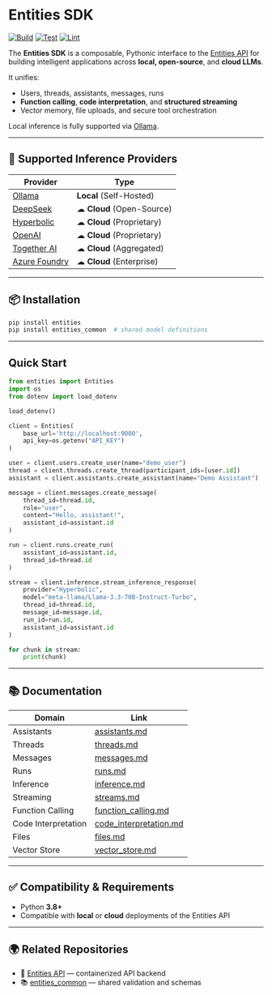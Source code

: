 #  Entities SDK

[![Build](https://github.com/frankie336/entitites_sdk/actions/workflows/build.yml/badge.svg)](https://github.com/frankie336/entitites_sdk/actions/workflows/build.yml)
[![Test](https://github.com/frankie336/entitites_sdk/actions/workflows/test.yml/badge.svg)](https://github.com/frankie336/entitites_sdk/actions/workflows/test.yml)
[![Lint](https://github.com/frankie336/entitites_sdk/actions/workflows/lint.yml/badge.svg)](https://github.com/frankie336/entitites_sdk/actions/workflows/lint.yml)

The **Entities SDK** is a composable, Pythonic interface to the [Entities API](https://github.com/frankie336/entities_api) for building intelligent applications across **local, open-source**, and **cloud LLMs**.

It unifies:

- Users, threads, assistants, messages, runs
- **Function calling**, **code interpretation**, and **structured streaming**
- Vector memory, file uploads, and secure tool orchestration

Local inference is fully supported via [Ollama](https://github.com/ollama).

---

## 🔌 Supported Inference Providers

| Provider                                         | Type                     |
|--------------------------------------------------|--------------------------|
| [Ollama](https://github.com/ollama)              |  **Local** (Self-Hosted) |
| [DeepSeek](https://platform.deepseek.com/)       | ☁ **Cloud** (Open-Source) |
| [Hyperbolic](https://hyperbolic.xyz/)            | ☁ **Cloud** (Proprietary) |
| [OpenAI](https://platform.openai.com/)           | ☁ **Cloud** (Proprietary) |
| [Together AI](https://www.together.ai/)          | ☁ **Cloud** (Aggregated) |
| [Azure Foundry](https://azure.microsoft.com)     | ☁ **Cloud** (Enterprise) |

---

## 📦 Installation

```bash
pip install entities
pip install entities_common  # shared model definitions
```

---

##  Quick Start

```python
from entities import Entities
import os
from dotenv import load_dotenv

load_dotenv()

client = Entities(
    base_url='http://localhost:9000',
    api_key=os.getenv("API_KEY")
)

user = client.users.create_user(name="demo_user")
thread = client.threads.create_thread(participant_ids=[user.id])
assistant = client.assistants.create_assistant(name="Demo Assistant")

message = client.messages.create_message(
    thread_id=thread.id,
    role="user",
    content="Hello, assistant!",
    assistant_id=assistant.id
)

run = client.runs.create_run(
    assistant_id=assistant.id,
    thread_id=thread.id
)

stream = client.inference.stream_inference_response(
    provider="Hyperbolic",
    model="meta-llama/Llama-3.3-70B-Instruct-Turbo",
    thread_id=thread.id,
    message_id=message.id,
    run_id=run.id,
    assistant_id=assistant.id
)

for chunk in stream:
    print(chunk)
```

---

## 📚 Documentation

| Domain             | Link                                                                 |
|--------------------|----------------------------------------------------------------------|
| Assistants         | [assistants.md](/docs/assistants.md)                                 |
| Threads            | [threads.md](/docs/threads.md)                                       |
| Messages           | [messages.md](/docs/messages.md)                                     |
| Runs               | [runs.md](/docs/runs.md)                                             |
| Inference          | [inference.md](/docs/inference.md)                                   |
| Streaming          | [streams.md](/docs/streams.md)                                       |
| Function Calling   | [function_calling.md](/docs/function_calling.md)                     |
| Code Interpretation| [code_interpretation.md](/docs/code_interpretation.md)               |
| Files              | [files.md](/docs/files.md)                                           |
| Vector Store       | [vector_store.md](/docs/vector_store.md)                             |

---

## ✅ Compatibility & Requirements

- Python **3.8+**
- Compatible with **local** or **cloud** deployments of the Entities API

---

## 🌍 Related Repositories

- 🔌 [Entities API](https://github.com/frankie336/entities_api) — containerized API backend
- 📚 [entities_common](https://github.com/frankie336/entities_common) — shared validation and schemas
